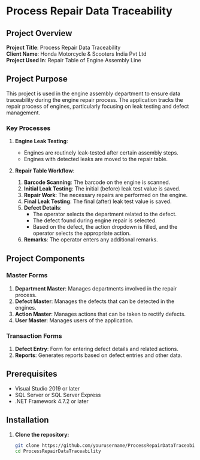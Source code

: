 # Process Repair Data Traceability

## Project Overview

**Project Title**: Process Repair Data Traceability  
**Client Name**: Honda Motorcycle & Scooters India Pvt Ltd  
**Project Used In**: Repair Table of Engine Assembly Line

## Project Purpose

This project is used in the engine assembly department to ensure data traceability during the engine repair process. The application tracks the repair process of engines, particularly focusing on leak testing and defect management.

### Key Processes

1. **Engine Leak Testing**:
    - Engines are routinely leak-tested after certain assembly steps.
    - Engines with detected leaks are moved to the repair table.

2. **Repair Table Workflow**:
    1. **Barcode Scanning**: The barcode on the engine is scanned.
    2. **Initial Leak Testing**: The initial (before) leak test value is saved.
    3. **Repair Work**: The necessary repairs are performed on the engine.
    4. **Final Leak Testing**: The final (after) leak test value is saved.
    5. **Defect Details**:
        - The operator selects the department related to the defect.
        - The defect found during engine repair is selected.
        - Based on the defect, the action dropdown is filled, and the operator selects the appropriate action.
    6. **Remarks**: The operator enters any additional remarks.

## Project Components

### Master Forms

1. **Department Master**: Manages departments involved in the repair process.
2. **Defect Master**: Manages the defects that can be detected in the engines.
3. **Action Master**: Manages actions that can be taken to rectify defects.
4. **User Master**: Manages users of the application.

### Transaction Forms

1. **Defect Entry**: Form for entering defect details and related actions.
2. **Reports**: Generates reports based on defect entries and other data.

## Prerequisites

- Visual Studio 2019 or later
- SQL Server or SQL Server Express
- .NET Framework 4.7.2 or later

## Installation

1. **Clone the repository:**
   ```sh
   git clone https://github.com/yourusername/ProcessRepairDataTraceability.git
   cd ProcessRepairDataTraceability
